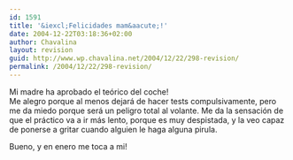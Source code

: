 ```yaml
---
id: 1591
title: '&iexcl;Felicidades mam&aacute;!'
date: 2004-12-22T03:18:36+02:00
author: Chavalina
layout: revision
guid: http://www.wp.chavalina.net/2004/12/22/298-revision/
permalink: /2004/12/22/298-revision/
---
```

Mi madre ha aprobado el te&oacute;rico del coche!  
Me alegro porque al menos dejar&aacute; de hacer tests compulsivamente, pero me da miedo porque ser&aacute; un peligro total al volante. Me da la sensaci&oacute;n de que el pr&aacute;ctico va a ir m&aacute;s lento, porque es muy despistada, y la veo capaz de ponerse a gritar cuando alguien le haga alguna pirula.

Bueno, y en enero me toca a mi!